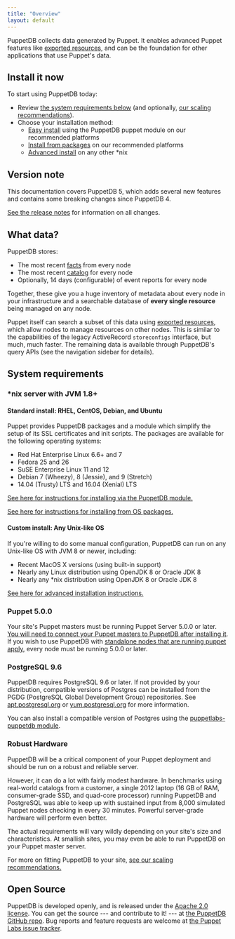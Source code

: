 ```yaml
---
title: "Overview"
layout: default
---
```


[exported]: {{puppet}}/lang_exported.html
[connect]: ./connect_puppet_master.html
[apply]: ./connect_puppet_apply.html
[install_via_module]: ./install_via_module.html
[install_from_packages]: ./install_from_packages.html
[install_advanced]: ./install_from_source.html
[scaling]: ./scaling_recommendations.html
[facts]: {{puppet}}/lang_facts_and_builtin_vars.html
[catalog]: {{puppet}}/lang_summary.html#compilation-and-catalogs
[releasenotes]: ./release_notes.html
[github]: https://github.com/puppetlabs/puppetdb
[tracker]: https://tickets.puppetlabs.com/browse/PDB
[apt_pgdg]: https://apt.postgresql.org
[yum_pgdg]: https://yum.postgresql.org

PuppetDB collects data generated by Puppet. It enables advanced Puppet features
like [exported resources][exported], and can be the foundation for other
applications that use Puppet's data.

Install it now
-----

To start using PuppetDB today:

* Review [the system requirements below](#system-requirements) (and optionally,
  [our scaling recommendations][scaling]).
* Choose your installation method:
    * [Easy install][install_via_module] using the PuppetDB puppet module on our
      recommended platforms
    * [Install from packages][install_from_packages] on our recommended
      platforms
    * [Advanced install][install_advanced] on any other \*nix

Version note
-----

This documentation covers PuppetDB 5, which adds several new features and
contains some breaking changes since PuppetDB 4.

[See the release notes][releasenotes] for information on all
changes.


What data?
-----

PuppetDB stores:

* The most recent [facts][] from every node
* The most recent [catalog][] for every node
* Optionally, 14 days (configurable) of event reports for every node

Together, these give you a huge inventory of metadata about every node in your
infrastructure and a searchable database of **every single resource** being
managed on any node.

Puppet itself can search a subset of this data using
[exported resources][exported], which allow nodes to manage resources on other
nodes. This is similar to the capabilities of the legacy ActiveRecord
`storeconfigs` interface, but much, much faster. The remaining data is available
through PuppetDB's query APIs (see the navigation sidebar for details).

System requirements
-----

### \*nix server with JVM 1.8+

#### Standard install: RHEL, CentOS, Debian, and Ubuntu

Puppet provides PuppetDB packages and a module which simplify the
setup of its SSL certificates and init scripts. The packages are
available for the following operating systems:

* Red Hat Enterprise Linux 6.6+ and 7
* Fedora 25 and 26
* SuSE Enterprise Linux 11 and 12
* Debian 7 (Wheezy), 8 (Jessie), and 9 (Stretch)
* 14.04 (Trusty) LTS and 16.04 (Xenial) LTS

[See here for instructions for installing via the PuppetDB module.][install_via_module]

[See here for instructions for installing from OS packages.][install_from_packages]

#### Custom install: Any Unix-like OS

If you're willing to do some manual configuration, PuppetDB can run on
any Unix-like OS with JVM 8 or newer, including:

* Recent MacOS X versions (using built-in support)
* Nearly any Linux distribution using OpenJDK 8 or Oracle JDK 8
* Nearly any \*nix distribution using OpenJDK 8 or Oracle JDK 8

[See here for advanced installation instructions.][install_advanced]

### Puppet 5.0.0

Your site's Puppet masters must be running Puppet Server 5.0.0 or later.
[You will need to connect your Puppet masters to PuppetDB after installing it][connect].
If you wish to use PuppetDB with
[standalone nodes that are running puppet apply][apply], every node
must be running 5.0.0 or later.

### PostgreSQL 9.6

PuppetDB requires PostgreSQL 9.6 or later. If not provided by your
distribution, compatible versions of Postgres can be installed from the PGDG
(PostgreSQL Global Development Group) repositories. See
[apt.postgresql.org][apt_pgdg] or [yum.postgresql.org][yum_pgdg] for more
information.

You can also install a compatible version of Postgres using the
[puppetlabs-puppetdb module][install_via_module].

### Robust Hardware

PuppetDB will be a critical component of your Puppet deployment and should be
run on a robust and reliable server.

However, it can do a lot with fairly modest hardware. In benchmarks using
real-world catalogs from a customer, a single 2012 laptop (16 GB of RAM,
consumer-grade SSD, and quad-core processor) running PuppetDB and PostgreSQL was
able to keep up with sustained input from 8,000 simulated Puppet nodes checking
in every 30 minutes. Powerful server-grade hardware will perform even better.

The actual requirements will vary wildly depending on your site's size and
characteristics. At smallish sites, you may even be able to run PuppetDB on your
Puppet master server.

For more on fitting PuppetDB to your site, [see our scaling recommendations.][scaling]

Open Source
-----

PuppetDB is developed openly, and is released under the
[Apache 2.0 license](http://www.apache.org/licenses/LICENSE-2.0.html). You can
get the source --- and contribute to it! --- at
[the PuppetDB GitHub repo][github]. Bug reports and feature requests are welcome
at [the Puppet Labs issue tracker][tracker].
